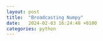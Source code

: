 ```yaml
---
layout: post
title:  "Broadcasting Numpy"
date:   2024-02-03 16:24:48 +0100
categories: python
---
```

